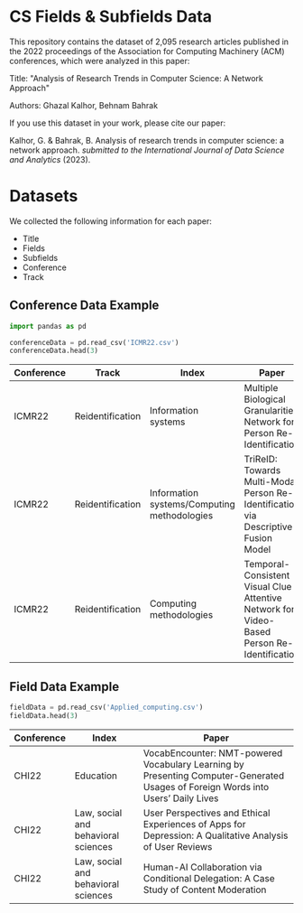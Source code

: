 # CS Fields & Subfields Data

This repository contains the dataset of 2,095 research articles published in the 2022 proceedings of the Association for Computing Machinery (ACM) conferences, which were analyzed in this paper:

Title: "Analysis of Research Trends in Computer Science: A Network Approach"

Authors: Ghazal Kalhor, Behnam Bahrak


If you use this dataset in your work, please cite our paper:

Kalhor, G. & Bahrak, B. Analysis of research trends in computer science: a network approach. *submitted to the International Journal of Data Science and Analytics* (2023).

# Datasets

We collected the following information for each paper:

* Title
* Fields
* Subfields
* Conference
* Track

## Conference Data Example

```python
import pandas as pd

conferenceData = pd.read_csv('ICMR22.csv')
conferenceData.head(3)
```

Conference| Track| Index| Paper|
|----|----|----|----|
|ICMR22| Reidentification| Information systems| Multiple Biological Granularities Network for Person Re-Identification|
|ICMR22| Reidentification| Information systems/Computing methodologies| TriReID: Towards Multi-Modal Person Re-Identification via Descriptive Fusion Model|
|ICMR22| Reidentification| Computing methodologies| Temporal-Consistent Visual Clue Attentive Network for Video-Based Person Re-Identification|

## Field Data Example

```python
fieldData = pd.read_csv('Applied_computing.csv')
fieldData.head(3)
```

Conference| Index| Paper|
|----|----|----|
|CHI22| Education| VocabEncounter: NMT-powered Vocabulary Learning by Presenting Computer-Generated Usages of Foreign Words into Users’ Daily Lives|
|CHI22| Law, social and behavioral sciences| User Perspectives and Ethical Experiences of Apps for Depression: A Qualitative Analysis of User Reviews|
|CHI22| Law, social and behavioral sciences| Human-AI Collaboration via Conditional Delegation: A Case Study of Content Moderation|
